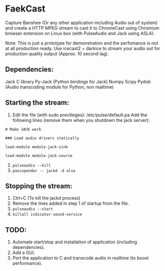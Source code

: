 FaekCast
========

Capture Banshee (Or any other application including Audio out of system) and create a HTTP MPEG stream to cast it to ChromeCast using Chromium browser extension on Linux box (with PulseAudio and Jack using ASLA).

Note: This is just a prototype for demonstration and the perfomance is not at all production ready. Use icecast2 + darkice to stream your audio out for production quality output (Approx. 10 second lag).

Dependencies:
-------------

Jack C library
Py-Jack (Python bindings for Jack)
Numpy
Scipy
Pydub (Audio transcoding module for Python, non realtime)

Starting the stream:
--------------------

1. Edit the file (with sudo previlleges): /etc/pulse/default.pa
Add the following lines (remove them when you shutdown the jack server):

```
# Make JACK work

### Load audio drivers statically

load-module module-jack-sink

load-module module-jack-source
```

2. ``` pulseaudio --kill ```
3. ``` pasuspender -- jackd -d alsa ```

Stopping the stream:
--------------------

1. Ctrl+C (To kill the jackd process)
2. Remove the lines added in step 1 of startup from the file.
3. ``` pulseaudio --start ```
4. ``` killall indicator-sound-service ```

TODO:
-----

1. Automate start/stop and installation of application (including dependencies).
2. Add a GUI.
3. Port the application to C and transcode audio in realtime (to boost performance).
